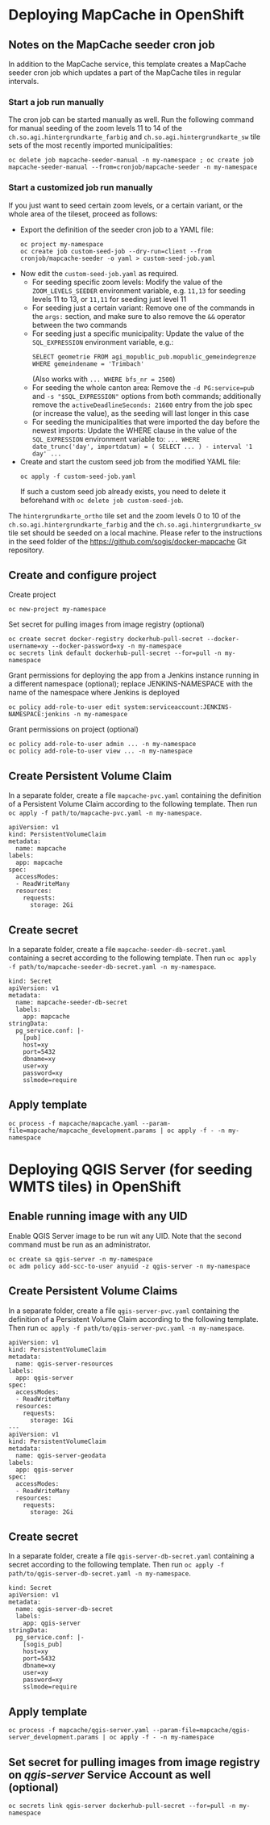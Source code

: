 # Deploying MapCache in OpenShift

## Notes on the MapCache seeder cron job

In addition to the MapCache service,
this template creates a MapCache seeder cron job
which updates a part of the MapCache tiles in regular intervals.

### Start a job run manually

The cron job can be started manually as well.
Run the following command
for manual seeding of the zoom levels 11 to 14
of the `ch.so.agi.hintergrundkarte_farbig`
and `ch.so.agi.hintergrundkarte_sw` tile sets
of the most recently imported municipalities:

```
oc delete job mapcache-seeder-manual -n my-namespace ; oc create job mapcache-seeder-manual --from=cronjob/mapcache-seeder -n my-namespace
```

### Start a customized job run manually

If you just want to seed certain zoom levels,
or a certain variant, or the whole area of the tileset,
proceed as follows:

* Export the definition of the seeder cron job to a YAML file:
  ```
  oc project my-namespace
  oc create job custom-seed-job --dry-run=client --from cronjob/mapcache-seeder -o yaml > custom-seed-job.yaml
  ```
* Now edit the `custom-seed-job.yaml` as required.
  * For seeding specific zoom levels:
    Modify the value of the `ZOOM_LEVELS_SEEDER` environment variable,
    e.g. `11,13` for seeding levels 11 to 13,
    or `11,11` for seeding just level 11
  * For seeding just a certain variant:
    Remove one of the commands in the `args:` section,
    and make sure to also remove the `&&` operator between the two commands
  * For seeding just a specific municipality:
    Update the value of the `SQL_EXPRESSION` environment variable, e.g.:
    ```
    SELECT geometrie FROM agi_mopublic_pub.mopublic_gemeindegrenze WHERE gemeindename = 'Trimbach'
    ```
    (Also works with `... WHERE bfs_nr = 2500`)
  * For seeding the whole canton area:
    Remove the `-d PG:service=pub` and `-s "$SQL_EXPRESSION"` options
    from both commands;
    additionally remove the `activeDeadlineSeconds: 21600` entry
    from the job spec (or increase the value),
    as the seeding will last longer in this case
  * For seeding the municipalities that were imported
    the day before the newest imports:
    Update the WHERE clause
    in the value of the `SQL_EXPRESSION` environment variable to:
    `... WHERE date_trunc('day', importdatum) = ( SELECT ... ) - interval '1 day' ...`
* Create and start the custom seed job from the modified YAML file:
  ```
  oc apply -f custom-seed-job.yaml
  ```
  If such a custom seed job already exists, you need to delete it beforehand with
  `oc delete job custom-seed-job`.

The `hintergrundkarte_ortho` tile set and the zoom levels 0 to 10
of the `ch.so.agi.hintergrundkarte_farbig` and the `ch.so.agi.hintergrundkarte_sw` tile set
should be seeded on a local machine.
Please refer to the instructions in the seed folder of the
https://github.com/sogis/docker-mapcache Git repository.

## Create and configure project

Create project
```
oc new-project my-namespace
```

Set secret for pulling images from image registry (optional)
```
oc create secret docker-registry dockerhub-pull-secret --docker-username=xy --docker-password=xy -n my-namespace
oc secrets link default dockerhub-pull-secret --for=pull -n my-namespace
```

Grant permissions for deploying the app
from a Jenkins instance running in a different namespace (optional);
replace JENKINS-NAMESPACE with the name of the namespace
where Jenkins is deployed
```
oc policy add-role-to-user edit system:serviceaccount:JENKINS-NAMESPACE:jenkins -n my-namespace
```

Grant permissions on project (optional)
```
oc policy add-role-to-user admin ... -n my-namespace
oc policy add-role-to-user view ... -n my-namespace
```

## Create Persistent Volume Claim

In a separate folder, create a file `mapcache-pvc.yaml`
containing the definition of a Persistent Volume Claim
according to the following template.
Then run `oc apply -f path/to/mapcache-pvc.yaml -n my-namespace`.

```
apiVersion: v1
kind: PersistentVolumeClaim
metadata:
  name: mapcache
labels:
  app: mapcache
spec:
  accessModes:
  - ReadWriteMany
  resources:
    requests:
      storage: 2Gi
```

## Create secret

In a separate folder, create a file `mapcache-seeder-db-secret.yaml`
containing a secret according to the following template.
Then run `oc apply -f path/to/mapcache-seeder-db-secret.yaml -n my-namespace`.

```
kind: Secret
apiVersion: v1
metadata:
  name: mapcache-seeder-db-secret
  labels:
    app: mapcache
stringData:
  pg_service.conf: |-
    [pub]
    host=xy
    port=5432
    dbname=xy
    user=xy
    password=xy
    sslmode=require
```

## Apply template

```
oc process -f mapcache/mapcache.yaml --param-file=mapcache/mapcache_development.params | oc apply -f - -n my-namespace
```


# Deploying QGIS Server (for seeding WMTS tiles) in OpenShift

## Enable running image with any UID

Enable QGIS Server image to be run wit any UID.
Note that the second command must be run as an administrator.
```
oc create sa qgis-server -n my-namespace
oc adm policy add-scc-to-user anyuid -z qgis-server -n my-namespace
```

## Create Persistent Volume Claims

In a separate folder, create a file `qgis-server-pvc.yaml`
containing the definition of a Persistent Volume Claim
according to the following template.
Then run `oc apply -f path/to/qgis-server-pvc.yaml -n my-namespace`.

```
apiVersion: v1
kind: PersistentVolumeClaim
metadata:
  name: qgis-server-resources
labels:
  app: qgis-server
spec:
  accessModes:
  - ReadWriteMany
  resources:
    requests:
      storage: 1Gi
---
apiVersion: v1
kind: PersistentVolumeClaim
metadata:
  name: qgis-server-geodata
labels:
  app: qgis-server
spec:
  accessModes:
  - ReadWriteMany
  resources:
    requests:
      storage: 2Gi
```


## Create secret

In a separate folder, create a file `qgis-server-db-secret.yaml`
containing a secret according to the following template.
Then run `oc apply -f path/to/qgis-server-db-secret.yaml -n my-namespace`.

```
kind: Secret
apiVersion: v1
metadata:
  name: qgis-server-db-secret
  labels:
    app: qgis-server
stringData:
  pg_service.conf: |-
    [sogis_pub]
    host=xy
    port=5432
    dbname=xy
    user=xy
    password=xy
    sslmode=require
```

## Apply template

```
oc process -f mapcache/qgis-server.yaml --param-file=mapcache/qgis-server_development.params | oc apply -f - -n my-namespace
```

## Set secret for pulling images from image registry on _qgis-server_ Service Account as well (optional)

```
oc secrets link qgis-server dockerhub-pull-secret --for=pull -n my-namespace
```
